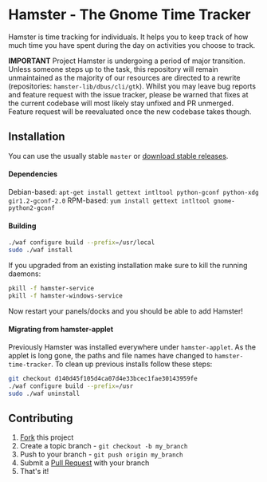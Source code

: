 # Hamster - The Gnome Time Tracker

Hamster is time tracking for individuals. It helps you to keep track of how
much time you have spent during the day on activities you choose to track.

**IMPORTANT**
Project Hamster is undergoing a period of major transition. Unless someone
steps up to the task, this repository will remain unmaintained as the
majority of our resources are directed to a rewrite (repositories: 
``hamster-lib/dbus/cli/gtk``). Whilst you may leave bug reports and feature
request with the issue tracker, please be warned that fixes at the current
codebase will most likely stay unfixed and PR unmerged. Feature request will
be reevaluated once the new codebase takes though.

## Installation

You can use the usually stable `master` or [download stable releases](https://github.com/projecthamster/hamster/releases).

#### Dependencies

Debian-based: `apt-get install gettext intltool python-gconf python-xdg gir1.2-gconf-2.0`
RPM-based: `yum install gettext intltool gnome-python2-gconf`

#### Building

```bash
./waf configure build --prefix=/usr/local
sudo ./waf install
```

If you upgraded from an existing installation make sure to kill the running
daemons:

```bash
pkill -f hamster-service
pkill -f hamster-windows-service
```

Now restart your panels/docks and you should be able to add Hamster!

#### Migrating from hamster-applet

Previously Hamster was installed everywhere under `hamster-applet`. As
the applet is long gone, the paths and file names have changed to
`hamster-time-tracker`. To clean up previous installs follow these steps:

```bash
git checkout d140d45f105d4ca07d4e33bcec1fae30143959fe
./waf configure build --prefix=/usr
sudo ./waf uninstall
```

## Contributing

1. [Fork](https://github.com/projecthamster/hamster/fork) this project
2. Create a topic branch - `git checkout -b my_branch`
3. Push to your branch - `git push origin my_branch`
4. Submit a [Pull Request](https://github.com/projecthamster/hamster/pulls) with your branch
5. That's it!
